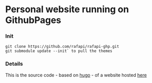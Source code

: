 # Personal website running on GithubPages

### Init
```
git clone https://github.com/rafapi/rafapi-ghp.git
git submodule update --init` to pull the themes
```

### Details
This is the source code - based on [hugo](https://gohugo.io/) - of a website hosted [here](https://github.com/rafapi/rafapi.github.io)
